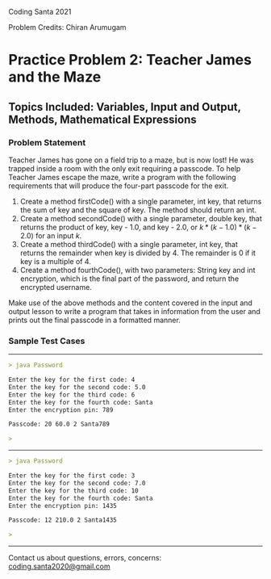 Coding Santa 2021

Problem Credits: Chiran Arumugam

# Practice Problem 2: Teacher James and the Maze

## Topics Included: Variables, Input and Output, Methods, Mathematical Expressions

### Problem Statement

Teacher James has gone on a field trip to a maze, but is now lost! He was trapped inside a room with the only exit requiring a passcode. To help Teacher James escape the maze, write a program with the following requirements that will produce the four-part passcode for the exit.

1. Create a method firstCode() with a single parameter, int key, that returns the sum of key and the square of key. The method should return an int.
2. Create a method secondCode() with a single parameter, double key, that returns the product of key, key - 1.0, and key - 2.0, or $k * (k-1.0)*(k-2.0)$ for an input $k$.
3. Create a method thirdCode() with a single parameter, int key, that returns the remainder when key is divided by 4. The remainder is 0 if it key is a multiple of 4.
4. Create a method fourthCode(), with two parameters: String key and int encryption, which is the final part of the password, and return the encrypted username.

Make use of the above methods and the content covered in the input and output lesson to write a program that takes in information from the user and prints out the final passcode in a formatted manner.

### Sample Test Cases

---

```markdown
> java Password

Enter the key for the first code: 4
Enter the key for the second code: 5.0
Enter the key for the third code: 6
Enter the key for the fourth code: Santa
Enter the encryption pin: 789

Passcode: 20 60.0 2 Santa789

>
```

---

```markdown
> java Password

Enter the key for the first code: 3
Enter the key for the second code: 7.0
Enter the key for the third code: 10
Enter the key for the fourth code: Santa
Enter the encryption pin: 1435

Passcode: 12 210.0 2 Santa1435

>
```

---

Contact us about questions, errors, concerns: coding.santa2020@gmail.com
